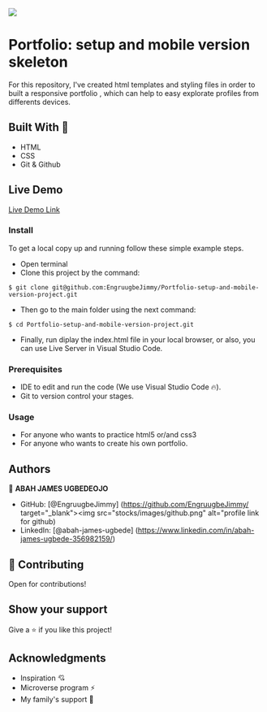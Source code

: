 ![](https://img.shields.io/badge/Microverse-blueviolet) 

# Portfolio: setup and mobile version skeleton

For this repository, I've created html templates and styling files in order to built a responsive portfolio ,  which can help to easy explorate  profiles from differents devices.

## Built With 🔨

- HTML
- CSS
- Git & Github

## Live Demo

[Live Demo Link](https://EngruugbeJimmy.github.io/Portfolio-setup-and-mobile-version-Project/)

### Install

To get a local copy up and running follow these simple example steps.
- Open terminal
- Clone this project by the command: 

```
$ git clone git@github.com:EngruugbeJimmy/Portfolio-setup-and-mobile-version-project.git
```

- Then go to the main folder using the next command:

```
$ cd Portfolio-setup-and-mobile-version-project.git
```

- Finally, run diplay the index.html file in your local browser, or also, you can use Live Server in Visual Studio Code.



### Prerequisites

- IDE to edit and run the code (We use Visual Studio Code 🔥).
- Git to version control your stages.


### Usage

- For anyone who wants to practice html5 or/and css3
- For anyone who wants to create his own portfolio.


## Authors

👤 **ABAH JAMES UGBEDEOJO**

- GitHub: [@EngruugbeJimmy] (https://github.com/EngruugbeJimmy/ target="_blank"><img src="stocks/images/github.png" alt="profile link for github)
- LinkedIn: [@abah-james-ugbede] (https://www.linkedin.com/in/abah-james-ugbede-356982159/)


## 🤝 Contributing

Open for contributions!



## Show your support

Give a ⭐️ if you like this project!


## Acknowledgments

- Inspiration 💘
- Microverse program ⚡
- My family's support 🙌
